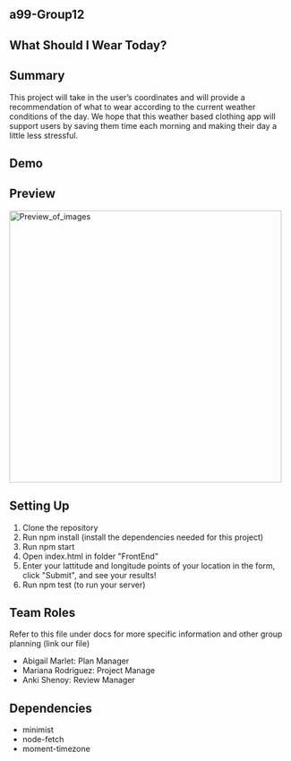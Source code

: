 ## a99-Group12

## What Should I Wear Today?

## Summary 
This project will take in the user’s coordinates and will provide a recommendation of what to wear according to the current weather conditions of the day. We hope that this weather based clothing app will support users by saving them time each morning and making their day a little less stressful.   

## Demo


## Preview 
<img width="486" alt="Preview_of_images" src="https://user-images.githubusercontent.com/69760537/205512102-d7d7c162-e4b4-4bf9-ac81-8e354432f9dc.png">



## Setting Up 
1. Clone the repository
2. Run npm install (install the dependencies needed for this project)
3. Run npm start
4. Open index.html in folder "FrontEnd"
5. Enter your lattitude and longitude points of your location in the form, click "Submit", and see your results! 
6. Run npm test (to run your server) 

## Team Roles
Refer to this file under docs for more specific information and other group planning (link our file)
- Abigail Marlet: Plan Manager
- Mariana Rodriguez: Project Manage
- Anki Shenoy: Review Manager

## Dependencies
* minimist
* node-fetch
* moment-timezone

 

